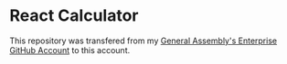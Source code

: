 # React Calculator

This repository was transfered from my [General Assembly's Enterprise GitHub Account](https://git.generalassemb.ly/francheska-guzman) to this account. 